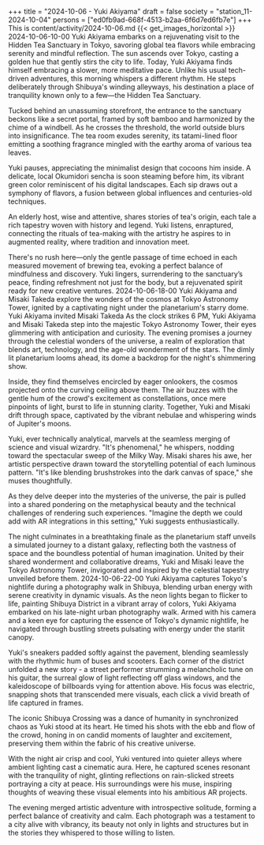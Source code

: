 +++
title = "2024-10-06 - Yuki Akiyama"
draft = false
society = "station_11-2024-10-04"
persons = ["ed0fb9ad-668f-4513-b2aa-6f6d7ed6fb7e"]
+++
This is content/activity/2024-10-06.md
{{< get_images_horizontal >}}
2024-10-06-10-00
Yuki Akiyama embarks on a rejuvenating visit to the Hidden Tea Sanctuary in Tokyo, savoring global tea flavors while embracing serenity and mindful reflection.
The sun ascends over Tokyo, casting a golden hue that gently stirs the city to life. Today, Yuki Akiyama finds himself embracing a slower, more meditative pace. Unlike his usual tech-driven adventures, this morning whispers a different rhythm. He steps deliberately through Shibuya's winding alleyways, his destination a place of tranquility known only to a few—the Hidden Tea Sanctuary.

Tucked behind an unassuming storefront, the entrance to the sanctuary beckons like a secret portal, framed by soft bamboo and harmonized by the chime of a windbell. As he crosses the threshold, the world outside blurs into insignificance. The tea room exudes serenity, its tatami-lined floor emitting a soothing fragrance mingled with the earthy aroma of various tea leaves.

Yuki pauses, appreciating the minimalist design that cocoons him inside. A delicate, local Okumidori sencha is soon steaming before him, its vibrant green color reminiscent of his digital landscapes. Each sip draws out a symphony of flavors, a fusion between global influences and centuries-old techniques.

An elderly host, wise and attentive, shares stories of tea's origin, each tale a rich tapestry woven with history and legend. Yuki listens, enraptured, connecting the rituals of tea-making with the artistry he aspires to in augmented reality, where tradition and innovation meet.

There's no rush here—only the gentle passage of time echoed in each measured movement of brewing tea, evoking a perfect balance of mindfulness and discovery. Yuki lingers, surrendering to the sanctuary’s peace, finding refreshment not just for the body, but a rejuvenated spirit ready for new creative ventures.
2024-10-06-18-00
Yuki Akiyama and Misaki Takeda explore the wonders of the cosmos at Tokyo Astronomy Tower, ignited by a captivating night under the planetarium's starry dome.
Yuki Akiyama invited Misaki Takeda
As the clock strikes 6 PM, Yuki Akiyama and Misaki Takeda step into the majestic Tokyo Astronomy Tower, their eyes glimmering with anticipation and curiosity. The evening promises a journey through the celestial wonders of the universe, a realm of exploration that blends art, technology, and the age-old wonderment of the stars. The dimly lit planetarium looms ahead, its dome a backdrop for the night's shimmering show.

Inside, they find themselves encircled by eager onlookers, the cosmos projected onto the curving ceiling above them. The air buzzes with the gentle hum of the crowd's excitement as constellations, once mere pinpoints of light, burst to life in stunning clarity. Together, Yuki and Misaki drift through space, captivated by the vibrant nebulae and whispering winds of Jupiter's moons.

Yuki, ever technically analytical, marvels at the seamless merging of science and visual wizardry. "It's phenomenal," he whispers, nodding toward the spectacular sweep of the Milky Way. Misaki shares his awe, her artistic perspective drawn toward the storytelling potential of each luminous pattern. "It's like blending brushstrokes into the dark canvas of space," she muses thoughtfully.

As they delve deeper into the mysteries of the universe, the pair is pulled into a shared pondering on the metaphysical beauty and the technical challenges of rendering such experiences. "Imagine the depth we could add with AR integrations in this setting," Yuki suggests enthusiastically.

The night culminates in a breathtaking finale as the planetarium staff unveils a simulated journey to a distant galaxy, reflecting both the vastness of space and the boundless potential of human imagination. United by their shared wonderment and collaborative dreams, Yuki and Misaki leave the Tokyo Astronomy Tower, invigorated and inspired by the celestial tapestry unveiled before them.
2024-10-06-22-00
Yuki Akiyama captures Tokyo's nightlife during a photography walk in Shibuya, blending urban energy with serene creativity in dynamic visuals.
As the neon lights began to flicker to life, painting Shibuya District in a vibrant array of colors, Yuki Akiyama embarked on his late-night urban photography walk. Armed with his camera and a keen eye for capturing the essence of Tokyo's dynamic nightlife, he navigated through bustling streets pulsating with energy under the starlit canopy.

Yuki's sneakers padded softly against the pavement, blending seamlessly with the rhythmic hum of buses and scooters. Each corner of the district unfolded a new story - a street performer strumming a melancholic tune on his guitar, the surreal glow of light reflecting off glass windows, and the kaleidoscope of billboards vying for attention above. His focus was electric, snapping shots that transcended mere visuals, each click a vivid breath of life captured in frames.

The iconic Shibuya Crossing was a dance of humanity in synchronized chaos as Yuki stood at its heart. He timed his shots with the ebb and flow of the crowd, honing in on candid moments of laughter and excitement, preserving them within the fabric of his creative universe.

With the night air crisp and cool, Yuki ventured into quieter alleys where ambient lighting cast a cinematic aura. Here, he captured scenes resonant with the tranquility of night, glinting reflections on rain-slicked streets portraying a city at peace. His surroundings were his muse, inspiring thoughts of weaving these visual elements into his ambitious AR projects.

The evening merged artistic adventure with introspective solitude, forming a perfect balance of creativity and calm. Each photograph was a testament to a city alive with vibrancy, its beauty not only in lights and structures but in the stories they whispered to those willing to listen.
